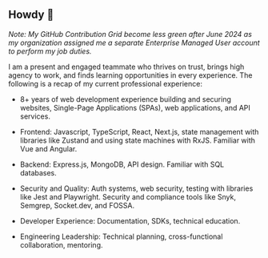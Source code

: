 ## Howdy 👋

_Note: My GitHub Contribution Grid become less green after June 2024 as my organization assigned me a separate Enterprise Managed User account to perform my job duties._

I am a present and engaged teammate who thrives on trust, brings high agency to work, and finds learning opportunities in every experience. The following is a recap of my current professional experience:

- 8+ years of web development experience building and securing websites, Single-Page Applications (SPAs), web applications, and API services.

- Frontend: Javascript, TypeScript, React, Next.js, state management with libraries like Zustand and using state machines with RxJS. Familiar with Vue and Angular.
- Backend: Express.js, MongoDB, API design. Familiar with SQL databases.
- Security and Quality: Auth systems, web security, testing with libraries like Jest and Playwright. Security and compliance tools like Snyk, Semgrep, Socket.dev, and FOSSA.
- Developer Experience: Documentation, SDKs, technical education.
- Engineering Leadership: Technical planning, cross-functional collaboration, mentoring.
